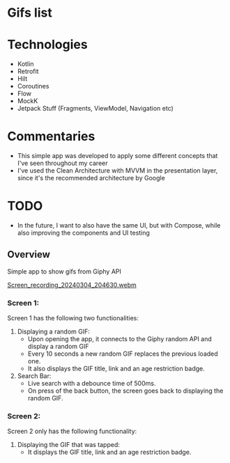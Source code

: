 # Gifs list

# Technologies
 - Kotlin
 - Retrofit
 - Hilt
 - Coroutines
 - Flow
 - MockK
 - Jetpack Stuff (Fragments, ViewModel, Navigation etc)

# Commentaries

- This simple app was developed to apply some different concepts that I've seen throughout my career
- I've used the Clean Architecture with MVVM in the presentation layer, since it's the recommended architecture by Google

# TODO
- In the future, I want to also have the same UI, but with Compose, while also improving the components and UI testing

## Overview

Simple app to show gifs from Giphy API

[Screen_recording_20240304_204630.webm](https://github.com/WyskShiro/gifs-list/assets/26095521/241671e6-722e-4fcf-bf31-44ff827c101b)

### Screen 1:

Screen 1 has the following two functionalities:

1. Displaying a random GIF:
    - Upon opening the app, it connects to the Giphy random API and display a random GIF
    - Every 10 seconds a new random GIF replaces the previous loaded one. 
    - It also displays the GIF title, link and an age restriction badge.
2. Search Bar:
    - Live search with a debounce time of 500ms.
    - On press of the back button, the screen goes back to displaying the random GIF.

### Screen 2:

Screen 2 only has the following functionality:

1. Displaying the GIF that was tapped:
    - It displays the GIF title, link and an age restriction badge.

